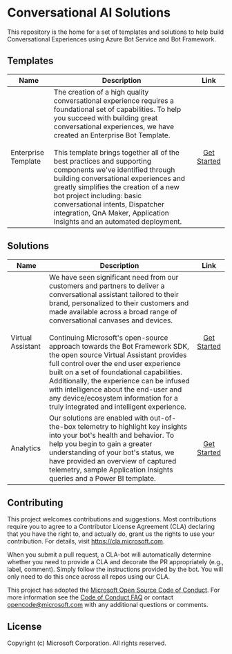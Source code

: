 # Conversational AI Solutions

This repository is the home for a set of templates and solutions to help build Conversational Experiences using Azure Bot Service and Bot Framework.

## Templates

Name | Description | Link
------------ | ------------- | :-----------:
Enterprise Template | The creation of a high quality conversational experience requires a foundational set of capabilities. To help you succeed with building great conversational experiences, we have created an Enterprise Bot Template. <br /> <br />This template brings together all of the best practices and supporting components we've identified through building conversational experiences and greatly simplifies the creation of a new bot project including: basic conversational intents, Dispatcher integration, QnA Maker, Application Insights and an automated deployment. | [Get Started](./templates/Enterprise-Template/README.md)

## Solutions

Name | Description | Link 
------------ | ------------- | :-----------:
Virtual Assistant | We have seen significant need from our customers and partners to deliver a conversational assistant tailored to their brand, personalized to their customers and made available across a broad range of conversational canvases and devices. <br /> <br /> Continuing Microsoft's open-source approach towards the Bot Framework SDK, the open source Virtual Assistant provides full control over the end user experience built on a set of foundational capabilities. Additionally, the experience can be infused with intelligence about the end-user and any device/ecosystem information for a truly integrated and intelligent experience.  | [Get Started](./docs/virtual-assistant/README.md)
Analytics | Our solutions are enabled with out-of-the-box telemetry to highlight key insights into your bot's health and behavior. To help you begin to gain a greater understanding of your bot's status, we have provided an overview of captured telemetry, sample Application Insights queries and a Power BI template. | [Get Started](./docs/analytics/README.md)

## Contributing

This project welcomes contributions and suggestions.  Most contributions require you to agree to a
Contributor License Agreement (CLA) declaring that you have the right to, and actually do, grant us
the rights to use your contribution. For details, visit https://cla.microsoft.com.

When you submit a pull request, a CLA-bot will automatically determine whether you need to provide
a CLA and decorate the PR appropriately (e.g., label, comment). Simply follow the instructions
provided by the bot. You will only need to do this once across all repos using our CLA.

This project has adopted the [Microsoft Open Source Code of Conduct](https://opensource.microsoft.com/codeofconduct/).
For more information see the [Code of Conduct FAQ](https://opensource.microsoft.com/codeofconduct/faq/) or
contact [opencode@microsoft.com](mailto:opencode@microsoft.com) with any additional questions or comments.

## License
Copyright (c) Microsoft Corporation. All rights reserved.
